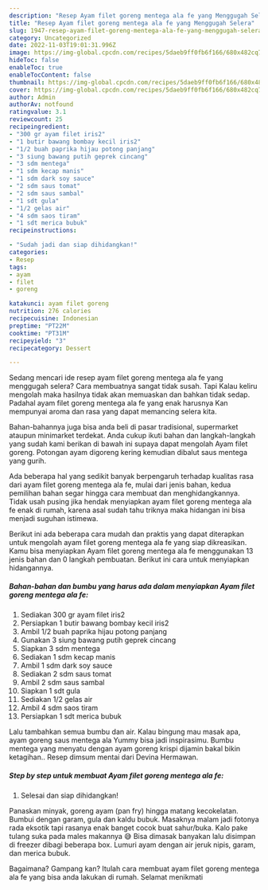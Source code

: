 ```yaml
---
description: "Resep Ayam filet goreng mentega ala fe yang Menggugah Selera"
title: "Resep Ayam filet goreng mentega ala fe yang Menggugah Selera"
slug: 1947-resep-ayam-filet-goreng-mentega-ala-fe-yang-menggugah-selera
category: Uncategorized
date: 2022-11-03T19:01:31.996Z
image: https://img-global.cpcdn.com/recipes/5daeb9ff0fb6f166/680x482cq70/ayam-filet-goreng-mentega-ala-fe-foto-resep-utama.jpg
hideToc: false
enableToc: true
enableTocContent: false
thumbnail: https://img-global.cpcdn.com/recipes/5daeb9ff0fb6f166/680x482cq70/ayam-filet-goreng-mentega-ala-fe-foto-resep-utama.jpg
cover: https://img-global.cpcdn.com/recipes/5daeb9ff0fb6f166/680x482cq70/ayam-filet-goreng-mentega-ala-fe-foto-resep-utama.jpg
author: Admin
authorAv: notfound
ratingvalue: 3.1
reviewcount: 25
recipeingredient:
- "300 gr ayam filet iris2"
- "1 butir bawang bombay kecil iris2"
- "1/2 buah paprika hijau potong panjang"
- "3 siung bawang putih geprek cincang"
- "3 sdm mentega"
- "1 sdm kecap manis"
- "1 sdm dark soy sauce"
- "2 sdm saus tomat"
- "2 sdm saus sambal"
- "1 sdt gula"
- "1/2 gelas air"
- "4 sdm saos tiram"
- "1 sdt merica bubuk"
recipeinstructions:

- "Sudah jadi dan siap dihidangkan!"
categories:
- Resep
tags:
- ayam
- filet
- goreng

katakunci: ayam filet goreng 
nutrition: 276 calories
recipecuisine: Indonesian
preptime: "PT22M"
cooktime: "PT31M"
recipeyield: "3"
recipecategory: Dessert

---
```



Sedang mencari ide resep ayam filet goreng mentega ala fe yang menggugah selera? Cara membuatnya sangat tidak susah. Tapi Kalau keliru mengolah maka hasilnya tidak akan memuaskan dan bahkan tidak sedap. Padahal ayam filet goreng mentega ala fe yang enak harusnya Kan mempunyai aroma dan rasa yang dapat memancing selera kita.


Bahan-bahannya juga bisa anda beli di pasar tradisional, supermarket ataupun minimarket terdekat. Anda cukup ikuti bahan dan langkah-langkah yang sudah kami berikan di bawah ini supaya dapat mengolah Ayam filet goreng. Potongan ayam digoreng kering kemudian dibalut saus mentega yang gurih.

Ada beberapa hal yang sedikit banyak berpengaruh terhadap kualitas rasa dari ayam filet goreng mentega ala fe, mulai dari jenis bahan, kedua pemilihan bahan segar hingga cara membuat dan menghidangkannya. Tidak usah pusing jika hendak menyiapkan ayam filet goreng mentega ala fe enak di rumah, karena asal sudah tahu triknya maka hidangan ini bisa menjadi suguhan istimewa.


Berikut ini ada beberapa cara mudah dan praktis yang dapat diterapkan untuk mengolah ayam filet goreng mentega ala fe yang siap dikreasikan. Kamu bisa menyiapkan Ayam filet goreng mentega ala fe menggunakan 13 jenis bahan dan 0 langkah pembuatan. Berikut ini cara untuk menyiapkan hidangannya.

<!--inarticleads1-->

##### Bahan-bahan dan bumbu yang harus ada dalam menyiapkan Ayam filet goreng mentega ala fe:

1. Sediakan 300 gr ayam filet iris2
1. Persiapkan 1 butir bawang bombay kecil iris2
1. Ambil 1/2 buah paprika hijau potong panjang
1. Gunakan 3 siung bawang putih geprek cincang
1. Siapkan 3 sdm mentega
1. Sediakan 1 sdm kecap manis
1. Ambil 1 sdm dark soy sauce
1. Sediakan 2 sdm saus tomat
1. Ambil 2 sdm saus sambal
1. Siapkan 1 sdt gula
1. Sediakan 1/2 gelas air
1. Ambil 4 sdm saos tiram
1. Persiapkan 1 sdt merica bubuk


Lalu tambahkan semua bumbu dan air. Kalau bingung mau masak apa, ayam goreng saus mentega ala Yummy bisa jadi inspirasimu. Bumbu mentega yang menyatu dengan ayam goreng krispi dijamin bakal bikin ketagihan.. Resep dimsum mentai dari Devina Hermawan. 

<!--inarticleads2-->

##### Step by step untuk membuat Ayam filet goreng mentega ala fe:


1. Selesai dan siap dihidangkan!

Panaskan minyak, goreng ayam (pan fry) hingga matang kecokelatan. Bumbui dengan garam, gula dan kaldu bubuk. Masaknya malam jadi fotonya rada eksotik tapi rasanya enak banget cocok buat sahur/buka. Kalo pake tulang suka pada males makannya 😅 Bisa dimasak banyakan lalu disimpan di freezer dibagi beberapa box. Lumuri ayam dengan air jeruk nipis, garam, dan merica bubuk. 

Bagaimana? Gampang kan? Itulah cara membuat ayam filet goreng mentega ala fe yang bisa anda lakukan di rumah. Selamat menikmati
